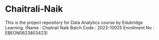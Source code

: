 # Chaitrali-Naik
This is the project repository for Data Analytics course by Edubridge Learning.  (Name : Chaitrali Naik  Batch Code : 2023-10025  Enrollment No : EBEON0623803423)
